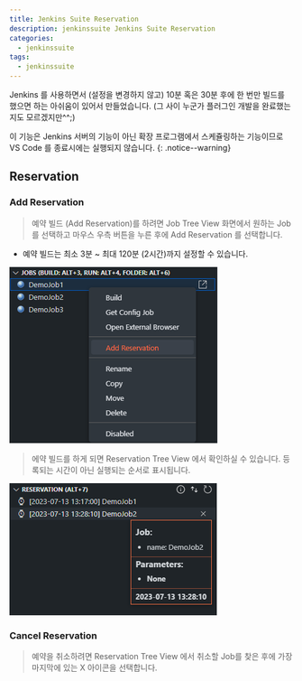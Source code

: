 ```yaml
---
title: Jenkins Suite Reservation
description: jenkinssuite Jenkins Suite Reservation
categories:
  - jenkinssuite
tags:
  - jenkinssuite
---
```


Jenkins 를 사용하면서 (설정을 변경하지 않고) 10분 혹은 30분 후에 한 번만 빌드를 했으면 하는 아쉬움이 있어서 만들었습니다.
(그 사이 누군가 플러그인 개발을 완료했는 지도 모르겠지만^^;)

이 기능은 Jenkins 서버의 기능이 아닌 확장 프로그램에서 스케쥴링하는 기능이므로 VS Code 를 종료시에는 실행되지 않습니다.
{: .notice--warning}

## Reservation

### Add Reservation

> 예약 빌드 (Add Reservation)를 하려면 Job Tree View 화면에서 원하는 Job 를 선택하고 마우스 우측 버튼을 누른 후에 Add Reservation 를 선택합니다.

* 예약 빌드는 최소 3분 ~ 최대 120분 (2시간)까지 설정할 수 있습니다.

![reservation1](/images/reservation/reservation_01.png)

> 에약 빌드를 하게 되면 Reservation Tree View 에서 확인하실 수 있습니다. 등록되는 시간이 아닌 실행되는 순서로 표시됩니다.

![reservation2](/images/reservation/reservation_02.png)

### Cancel Reservation

> 예약을 취소하려면 Reservation Tree View 에서 취소할 Job를 찾은 후에 가장 마지막에 있는 X 아이콘을 선택합니다.
